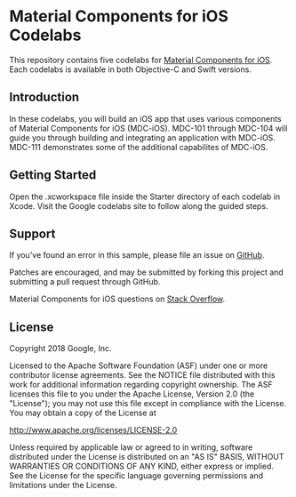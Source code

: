# Material Components for iOS Codelabs

This repository contains five codelabs for [Material Components for iOS](https://github.com/material-components/material-components-ios).  Each codelabs is
available in both Objective-C and Swift versions.

## Introduction

In these codelabs, you will build an iOS app that uses various components of Material
Components for iOS (MDC-iOS). MDC-101 through MDC-104 will guide you through building
and integrating an application with MDC-iOS.  MDC-111 demonstrates some of the additional
capabilites of MDC-iOS.

## Getting Started
Open the .xcworkspace file inside the Starter directory of each codelab in Xcode.
Visit the Google codelabs site to follow along the guided steps.

## Support

If you've found an error in this sample, please file an issue on [GitHub](https://github.com/material-components/material-components-ios-codelabs/issues).

Patches are encouraged, and may be submitted by forking this project and
submitting a pull request through GitHub.

Material Components for iOS questions on [Stack Overflow](https://stackoverflow.com/questions/tagged/material-components-ios).


## License

Copyright 2018 Google, Inc.

Licensed to the Apache Software Foundation (ASF) under one or more contributor
license agreements.  See the NOTICE file distributed with this work for
additional information regarding copyright ownership.  The ASF licenses this
file to you under the Apache License, Version 2.0 (the "License"); you may not
use this file except in compliance with the License.  You may obtain a copy of
the License at

  http://www.apache.org/licenses/LICENSE-2.0

Unless required by applicable law or agreed to in writing, software
distributed under the License is distributed on an "AS IS" BASIS, WITHOUT
WARRANTIES OR CONDITIONS OF ANY KIND, either express or implied.  See the
License for the specific language governing permissions and limitations under
the License.
